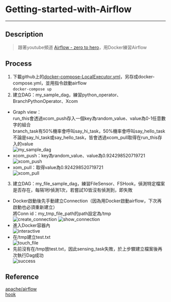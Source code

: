 # Getting-started-with-Airflow

----	
## Description	
> 跟著youtube頻道 [Airflow - zero to hero](https://www.youtube.com/playlist?list=PLcoE64orFoVsyzbvfgiY5iNKo30fJ4IWm)，用Docker練習Airflow
## Process
1. 下載github上的[docker-compose-LocalExecutor.yml](https://github.com/puckel/docker-airflow/blob/master/docker-compose-LocalExecutor.yml)，另存成docker-compose.yml，並用指令啟動airflow  
```docker-compose up```
2. 建立DAG：my_sample_dag，練習python_operator、BranchPythonOperator、Xcom  
 *  Graph view：  
    run_this會透過xcom_push存入一個key為random_value、value為0-1任意數字的組合  
    branch_task有50%機率會呼叫say_hi_task，50%機率會呼叫say_hello_task  
    不論是say_hi_task或say_hello_task，皆會透過xcom_pull取得在run_this存入的value      
![my_sample_dag](https://github.com/chewingho/Getting-started-with-Airflow/blob/master/%E5%9C%96%E7%89%87/my_sample_dag_graph_view.PNG)  
 *  xcom_push：key為random_value、value為0.924298520719721  
![xcom_push](https://github.com/chewingho/Getting-started-with-Airflow/blob/master/%E5%9C%96%E7%89%87/my_sample_dag_XCom.PNG)  
 *  xom_pull：取得value為0.924298520719721    
![xcom_pull](https://github.com/chewingho/Getting-started-with-Airflow/blob/master/%E5%9C%96%E7%89%87/my_sample_dag_XCom2.PNG)  

3. 建立DAG：my_file_sample_dag，練習FileSensor、FSHook，偵測特定檔案是否存在，每隔1秒偵測1次，若嘗試10皆沒有偵測到，即失敗  
 *  Docker啟動後先手動建立Connection（因為用Docker啟動airflow，下次再啟動也必須重新建立）  
    將Conn id：my_tmp_file_path的path設定為/tmp  
![create_connection](https://github.com/chewingho/Getting-started-with-Airflow/blob/master/%E5%9C%96%E7%89%87/create_connection.PNG) 
![show_connection](https://github.com/chewingho/Getting-started-with-Airflow/blob/master/%E5%9C%96%E7%89%87/show_connection.PNG)  
 *  進入Docker容器內  
![interactive](https://github.com/chewingho/Getting-started-with-Airflow/blob/master/%E5%9C%96%E7%89%87/interactive.PNG)  
 *  在/tmp建立test.txt  
![touch_file](https://github.com/chewingho/Getting-started-with-Airflow/blob/master/%E5%9C%96%E7%89%87/touch_file.PNG)  
 *  先前沒有在/tmp放test.txt，因此sensing_task失敗，於上步驟建立檔案後再次執行Dag成功  
![success](https://github.com/chewingho/Getting-started-with-Airflow/blob/master/%E5%9C%96%E7%89%87/my_file_sample_dag_tree_view.PNG)  
## Reference
[apache/airflow](https://github.com/apache/airflow/blob/4f20f607764bb3477419321b5dfd0c53ba1db3c0/airflow/models.py#L1523)  
[hook](https://github.com/MTES-MCT/data-preparation-plugin)  


